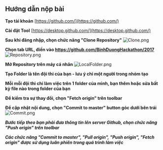 ## Hướng dẫn nộp bài

**Tạo tài khoản** [https://github.com/](https://github.com/)

**Cài đặt Tool** [https://desktop.github.com/](https://desktop.github.com/)

**Sau khi đăng nhập, chọn chức năng "Clone Repository"**
![Clone.png]({{site.baseurl}}/Clone.png)

**Chọn tab URL, điền vào https://github.com/BinhDuongHackathon/2017**
![Repository.png]({{site.baseurl}}/Repository.png)

**Mở Repository trên máy cá nhân**
![LocalFolder.png]({{site.baseurl}}/LocalFolder.png)

**Tạo Folder là tên đội thi của bạn - lưu ý chỉ một người trong nhóm tạo**

**Mỗi mỗi đội thi chỉ làm việc trên 1 folder của mình, bạn thêm hoặc sửa bất kỳ file nào trong folder của bạn**

**Để kiểm tra sự thay đổi, chọn "Fetch origin" trên toolbar**

**Để cập nhật nội dung, chọn "Commit to master" button góc dưới bên trái**
![Commit.png]({{site.baseurl}}/Commit.png)

_**Bước tiếp theo bạn phải đưa thông tin lên server Github, chọn chức năng "Push origin" trên toolbar**_

_**Các chức năng "Commit to master", "Pull origin", "Push origin", "Fetch origin" được sử dụng luân phiên trong quá trình làm việc**_



